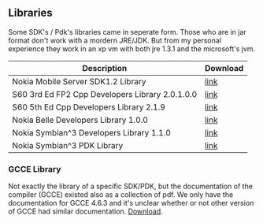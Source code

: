 ## Libraries

Some SDK's / Pdk's libraries came in seperate form. Those who are in jar format don't work with a mordern JRE/JDK. But from my personal experience they work in an xp vm with both jre 1.3.1 and the microsoft's jvm.

| Description   | Download |
|-----------|----------|
| Nokia Mobile Server SDK1.2 Library | [link](https://mega.nz/#!vpN3BaZQ!_M3hiFYEbmU6LoJug3bJrwwUOg8FnuTOp7PgtIex_fA) |
| S60 3rd Ed FP2 Cpp Developers Library 2.0.1.0.0 | [link](https://mega.nz/#!S4VVTLaY!z8EpNqMveiQEZijmDiWsuldAk4_JROde5MA1N65jTFk) |
| S60 5th Ed Cpp Developers Library 2.1.9 | [link](https://mega.nz/#!m8VSFZaA!UNB-ovsxl3xxXbO9NCtY452VLZx6g2MXWAp9xGx0WcQ) |
| Nokia Belle Developers Library 1.0.0 | [link](https://mega.nz/#!LxckHByK!hyxFYavp2kf4bxgQtAAAe0MB77ci7a2JahhYs8UYSqk) |
| Nokia Symbian^3 Developers Library 1.1.0 | [link](https://mega.nz/#!u4kVlbRA!eBIWvQS4fnITfdcaVM_OJOf2-e9Zu19jDPdQlkzJNGc) |
| Nokia Symbian^3 PDK Library | [link](https://mega.nz/#!S10mwZwS!JcwmQ8W_a4gqXGa-VHLryJdp26UCOpZKD6iX-0UgZgE) |


### GCCE Library

Not exactly the library of a specific SDK/PDK, but the documentation of the compiler (GCCE) existed also as a collection of pdf. We only have the documentation for GCCE 4.6.3 and it's unclear whether or not other version of GCCE had similar documentation. [Download](https://mega.nz/#F!SpkVSSqB!ZLhZ8KKJKHXg-u2BsWpqYQ).
